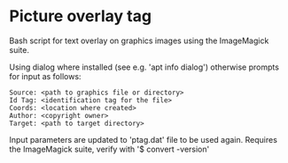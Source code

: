 # Picture overlay tag
Bash script for text overlay on graphics images using the ImageMagick suite.

Using dialog where installed (see e.g. 'apt info dialog') otherwise prompts for input as follows:

	Source: <path to graphics file or directory>
	Id Tag: <identification tag for the file>
	Coords: <location where created>
	Author: <copyright owner>
	Target: <path to target directory>

Input parameters are updated to 'ptag.dat' file to be used again.
Requires the ImageMagick suite, verify with '$ convert -version'
